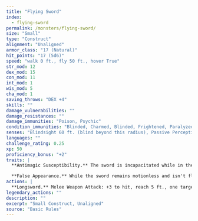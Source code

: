 ```yaml
---
title: "Flying Sword"
index:
  - flying-sword
permalink: /monsters/flying-sword/
size: "Small"
type: "Construct"
alignment: "Unaligned"
armor_class: "17 (Natural)"
hit_points: "17 (5d6)"
speed: "walk 0 ft., fly 50 ft., hover True"
str_mod: 12
dex_mod: 15
con_mod: 11
int_mod: 1
wis_mod: 5
cha_mod: 1
saving_throws: "DEX +4"
skills: ""
damage_vulnerabilities: ""
damage_resistances: ""
damage_immunities: "Poison, Psychic"
condition_immunities: "Blinded, Charmed, Blinded, Frightened, Paralyzed, Petrified, Poisoned"
senses: "Blindsight 60 ft. (blind beyond this radius), Passive Perception 7"
languages: ""
challenge_rating: 0.25
xp: 50
proficiency_bonus: "+2"
traits: |
  **Antimagic Susceptibility.** The sword is incapacitated while in the area of an antimagic field. If targeted by dispel magic, the sword must succeed on a Constitution saving throw against the caster's spell save DC or fall unconscious for 1 minute.

  **False Appearance.** While the sword remains motionless and isn't flying, it is indistinguishable from a normal sword.
actions: |
  **Longsword.** Melee Weapon Attack: +3 to hit, reach 5 ft., one target. Hit: 5 (1d8 + 1) slashing damage.  
legendary_actions: ""
description: ""
excerpt: "Small Construct, Unaligned"
source: "Basic Rules"
---
```

